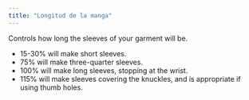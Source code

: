 ```yaml
---
title: "Longitud de la manga"
---
```


Controls how long the sleeves of your garment will be.
 - 15-30% will make short sleeves.
 - 75% will make three-quarter sleeves.
 - 100% will make long sleeves, stopping at the wrist.
 - 115% will make sleeves covering the knuckles, and is appropriate if using thumb holes.


